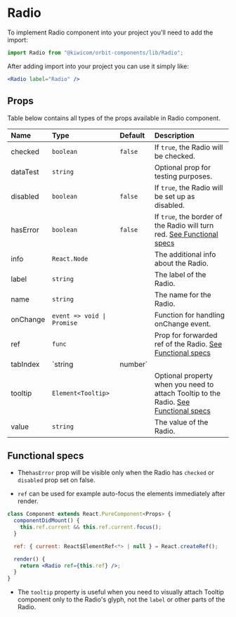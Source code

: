 # Radio

To implement Radio component into your project you'll need to add the import:

```jsx
import Radio from "@kiwicom/orbit-components/lib/Radio";
```

After adding import into your project you can use it simply like:

```jsx
<Radio label="Radio" />
```

## Props

Table below contains all types of the props available in Radio component.

| Name     | Type                       | Default | Description                                                                                               |
| :------- | :------------------------- | :------ | :-------------------------------------------------------------------------------------------------------- |
| checked  | `boolean`                  | `false` | If `true`, the Radio will be checked.                                                                     |
| dataTest | `string`                   |         | Optional prop for testing purposes.                                                                       |
| disabled | `boolean`                  | `false` | If `true`, the Radio will be set up as disabled.                                                          |
| hasError | `boolean`                  | `false` | If `true`, the border of the Radio will turn red. [See Functional specs](#functional-specs)               |
| info     | `React.Node`               |         | The additional info about the Radio.                                                                      |
| label    | `string`                   |         | The label of the Radio.                                                                                   |
| name     | `string`                   |         | The name for the Radio.                                                                                   |
| onChange | `event => void \| Promise` |         | Function for handling onChange event.                                                                     |
| ref      | `func`                     |         | Prop for forwarded ref of the Radio. [See Functional specs](#functional-specs)                            |
| tabIndex | `string                    | number` |                                                                                                           | Specifies the tab order of an element |
| tooltip  | `Element<Tooltip>`         |         | Optional property when you need to attach Tooltip to the Radio. [See Functional specs](#functional-specs) |
| value    | `string`                   |         | The value of the Radio.                                                                                   |

## Functional specs

- The`hasError` prop will be visible only when the Radio has `checked` or `disabled` prop set on false.

- `ref` can be used for example auto-focus the elements immediately after render.

```jsx
class Component extends React.PureComponent<Props> {
  componentDidMount() {
    this.ref.current && this.ref.current.focus();
  }

  ref: { current: React$ElementRef<*> | null } = React.createRef();

  render() {
    return <Radio ref={this.ref} />;
  }
}
```

- The `tooltip` property is useful when you need to visually attach Tooltip component only to the Radio's glyph, not the `label` or other parts of the Radio.
